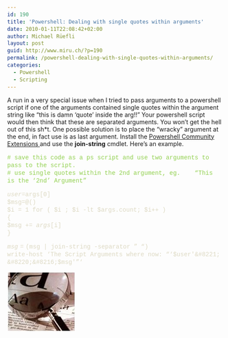 ```yaml
---
id: 190
title: 'Powershell: Dealing with single quotes within arguments'
date: 2010-01-11T22:08:42+02:00
author: Michael Rüefli
layout: post
guid: http://www.miru.ch/?p=190
permalink: /powershell-dealing-with-single-quotes-within-arguments/
categories:
  - Powershell
  - Scripting
---
```

A run in a very special issue when I tried to pass arguments to a powershell script if one of the arguments contained single quotes within the argument string like &#8220;this is damn &#8216;quote&#8217; inside the arg!!&#8221; Your powershell script would then think that these are separated arguments. You won&#8217;t get the hell out of this sh*t. One possible solution is to place the &#8220;wracky&#8221; argument at the end, in fact use is as last argument. Install the <a title="Powershell Community Extensions" href="http://pscx.codeplex.com/Release/ProjectReleases.aspx?ReleaseId=1615" target="_blank">Powershell Community Extensions </a>and use the **join-string** cmdlet. Here&#8217;s an example.

<span style="color:#92d050; font-family:Courier New"># save this code as a ps script and use two arguments to pass to the script.<br /> # use single quotes within the 2nd argument, eg.    &#8220;This is the &#8216;2nd&#8217; Argument&#8221;<br /> </span>

<span style="color:#ddd9c3; font-family:Courier New">$user=$args[0]<br /> $msg=@()<br /> $i = 1 for ( $i ; $i -lt $args.count; $i++ )<br /> {<br /> $msg += $args[$i]<br /> }<em><br /> </em></span>

<span style="color:#ddd9c3; font-family:Courier New">$msg = ($msg | join-string -separator &#8221; &#8220;)<br /> write-host &#8216;The Script Arguments where now: &#8220;&#8216;$user'&#8221; &#8220;&#8216;$msg'&#8221;&#8216;<br /> </span>

![](../content/images/2010/01/011110-2123-powershelld11.jpg)